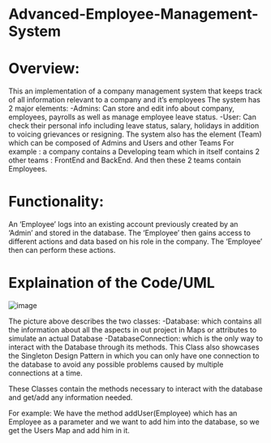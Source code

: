 # Advanced-Employee-Management-System
# Overview:
This an implementation of a company management system that keeps track of all information relevant to a company and it’s employees The system has 2 major elements:
-Admins: Can store and edit info about company, employees, payrolls as well as manage employee leave status.
-User: Can check their personal info including leave status, salary, holidays in addition to voicing grievances or resigning.
The system also has the element (Team) which can be composed of Admins and Users and other Teams
For example : a company contains a Developing team which in itself contains 2 other teams : FrontEnd and BackEnd. And then these 2 teams contain Employees.

# Functionality:
An ‘Employee’ logs into an existing account previously created by an ‘Admin’ and stored in the database.
The ‘Employee’ then gains access to different actions and data based on his role in the company.
The ‘Employee’ then can perform these actions.

# Explaination of the Code/UML
![image](https://user-images.githubusercontent.com/44644160/155875290-63414213-7456-4a12-a629-f026c8c96704.png)

The picture above describes the two classes:
-Database: which contains all the information about all the aspects in out project in Maps or attributes to simulate an actual Database
-DatabaseConnection: which is the only way to interact with the Database through its methods. This Class also showcases the Singleton Design Pattern in which you can only have one connection to the database to avoid
any possible problems caused by multiple connections at a time.

These Classes contain the methods necessary to interact with the database and get/add any information needed.

For example: We have the method addUser(Employee) which has an Employee as a parameter and we want to add him into the database, so we get the Users Map and add him in it.

